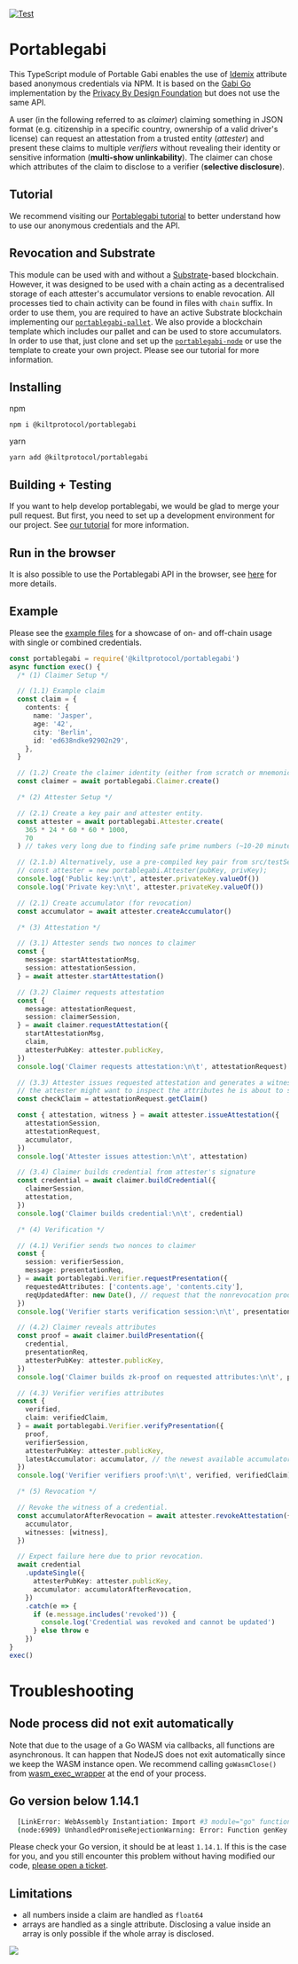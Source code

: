 [![Test](https://github.com/KILTprotocol/portablegabi/workflows/Test/badge.svg)](https://github.com/KILTprotocol/portablegabi/actions)

# Portablegabi

This TypeScript module of Portable Gabi enables the use of [Idemix](http://www.research.ibm.com/labs/zurich/idemix/) attribute based anonymous credentials via NPM. It is based on the [Gabi Go](https://github.com/privacybydesign/gabi) implementation by the [Privacy By Design Foundation](https://privacybydesign.foundation/) but does not use the same API.

A user (in the following referred to as _claimer_) claiming something in JSON format (e.g. citizenship in a specific country, ownership of a valid driver's license) can request an attestation from a trusted entity (_attester_) and present these claims to multiple _verifiers_ without revealing their identity or sensitive information (**multi-show unlinkability**).
The claimer can chose which attributes of the claim to disclose to a verifier (**selective disclosure**).

## Tutorial

We recommend visiting our [Portablegabi tutorial](https://kiltprotocol.github.io/portablegabi-tutorial/) to better understand how to use our anonymous credentials and the API.

## Revocation and Substrate

This module can be used with and without a [Substrate](https://www.parity.io/substrate/)-based blockchain.
However, it was designed to be used with a chain acting as a decentralised storage of each attester's accumulator versions to enable revocation.
All processes tied to chain activity can be found in files with `chain` suffix. In order to use them, you are required to have an active Substrate blockchain implementing our [`portablegabi-pallet`](https://github.com/KILTprotocol/portablegabi-pallet).
We also provide a blockchain template which includes our pallet and can be used to store accumulators.
In order to use that, just clone and set up the [`portablegabi-node`](https://github.com/KILTprotocol/portablegabi-node) or use the template to create your own project. Please see our tutorial for more information.

## Installing

npm
```
npm i @kiltprotocol/portablegabi
```

yarn
```
yarn add @kiltprotocol/portablegabi
```


## Building + Testing

If you want to help develop portablegabi, we would be glad to merge your pull request.
But first, you need to set up a development environment for our project.
See [our tutorial](https://kiltprotocol.github.io/portablegabi-tutorial/6_development.html) for more information.

## Run in the browser

It is also possible to use the Portablegabi API in the browser, see [here](browser/README.md) for more details.

## Example

Please see the [example files](docs/examples/) for a showcase of on- and off-chain usage with single or combined credentials.

```typescript
const portablegabi = require('@kiltprotocol/portablegabi')
async function exec() {
  /* (1) Claimer Setup */

  // (1.1) Example claim
  const claim = {
    contents: {
      name: 'Jasper',
      age: '42',
      city: 'Berlin',
      id: 'ed638ndke92902n29',
    },
  }

  // (1.2) Create the claimer identity (either from scratch or mnemonic seed).
  const claimer = await portablegabi.Claimer.create()

  /* (2) Attester Setup */

  // (2.1) Create a key pair and attester entity.
  const attester = await portablegabi.Attester.create(
    365 * 24 * 60 * 60 * 1000,
    70
  ) // takes very long due to finding safe prime numbers (~10-20 minutes)

  // (2.1.b) Alternatively, use a pre-compiled key pair from src/testSetup/testConfig.ts
  // const attester = new portablegabi.Attester(pubKey, privKey);
  console.log('Public key:\n\t', attester.privateKey.valueOf())
  console.log('Private key:\n\t', attester.privateKey.valueOf())

  // (2.1) Create accumulator (for revocation)
  const accumulator = await attester.createAccumulator()

  /* (3) Attestation */

  // (3.1) Attester sends two nonces to claimer
  const {
    message: startAttestationMsg,
    session: attestationSession,
  } = await attester.startAttestation()

  // (3.2) Claimer requests attestation
  const {
    message: attestationRequest,
    session: claimerSession,
  } = await claimer.requestAttestation({
    startAttestationMsg,
    claim,
    attesterPubKey: attester.publicKey,
  })
  console.log('Claimer requests attestation:\n\t', attestationRequest)

  // (3.3) Attester issues requested attestation and generates a witness which can be used to revoke the attestation
  // the attester might want to inspect the attributes he is about to sign
  const checkClaim = attestationRequest.getClaim()

  const { attestation, witness } = await attester.issueAttestation({
    attestationSession,
    attestationRequest,
    accumulator,
  })
  console.log('Attester issues attestion:\n\t', attestation)

  // (3.4) Claimer builds credential from attester's signature
  const credential = await claimer.buildCredential({
    claimerSession,
    attestation,
  })
  console.log('Claimer builds credential:\n\t', credential)

  /* (4) Verification */

  // (4.1) Verifier sends two nonces to claimer
  const {
    session: verifierSession,
    message: presentationReq,
  } = await portablegabi.Verifier.requestPresentation({
    requestedAttributes: ['contents.age', 'contents.city'],
    reqUpdatedAfter: new Date(), // request that the nonrevocation proof contains an accumulator which was created after this date or that the accumulator is the newest available
  })
  console.log('Verifier starts verification session:\n\t', presentationReq)

  // (4.2) Claimer reveals attributes
  const proof = await claimer.buildPresentation({
    credential,
    presentationReq,
    attesterPubKey: attester.publicKey,
  })
  console.log('Claimer builds zk-proof on requested attributes:\n\t', proof)

  // (4.3) Verifier verifies attributes
  const {
    verified,
    claim: verifiedClaim,
  } = await portablegabi.Verifier.verifyPresentation({
    proof,
    verifierSession,
    attesterPubKey: attester.publicKey,
    latestAccumulator: accumulator, // the newest available accumulator
  })
  console.log('Verifier verifiers proof:\n\t', verified, verifiedClaim)

  /* (5) Revocation */

  // Revoke the witness of a credential.
  const accumulatorAfterRevocation = await attester.revokeAttestation({
    accumulator,
    witnesses: [witness],
  })

  // Expect failure here due to prior revocation.
  await credential
    .updateSingle({
      attesterPubKey: attester.publicKey,
      accumulator: accumulatorAfterRevocation,
    })
    .catch(e => {
      if (e.message.includes('revoked')) {
        console.log('Credential was revoked and cannot be updated')
      } else throw e
    })
}
exec()
```

# Troubleshooting

## Node process did not exit automatically

Note that due to the usage of a Go WASM via callbacks, all functions are asynchronous. It can happen that NodeJS does not exit automatically since we keep the WASM instance open. We recommend calling `goWasmClose()` from [wasm_exec_wrapper](src/wasm/wasm_exec_wrapper.ts) at the end of your process.

## Go version below 1.14.1

```bash
  [LinkError: WebAssembly Instantiation: Import #3 module="go" function="runtime.nanotime" error: function import requires a callable]
  (node:6909) UnhandledPromiseRejectionWarning: Error: Function genKey missing in WASM
```

Please check your Go version, it should be at least `1.14.1`. If this is the case for you, and you still encounter this problem without having modified our code, [please open a ticket](https://github.com/KILTprotocol/portablegabi/issues/new).

## Limitations

- all numbers inside a claim are handled as `float64`
- arrays are handled as a single attribute. Disclosing a value inside an array is only possible if the whole array is disclosed.

![](./web3_foundation_grants_badge_black.svg)
